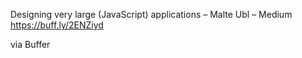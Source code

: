 Designing very large (JavaScript) applications – Malte Ubl – Medium https://buff.ly/2ENZiyd

via Buffer